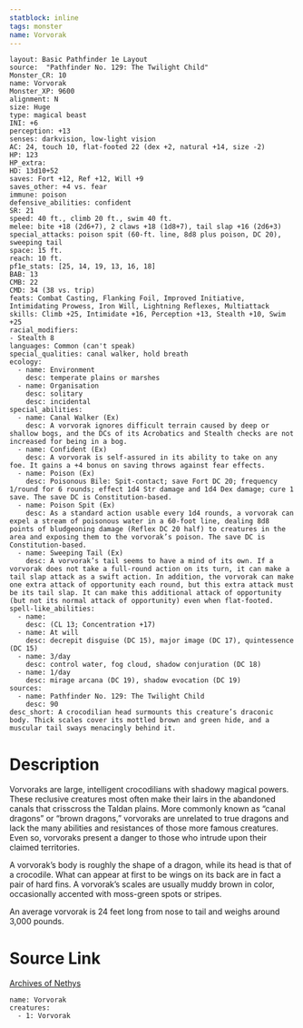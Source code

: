 ```yaml
---
statblock: inline
tags: monster
name: Vorvorak
---
```

```statblock
layout: Basic Pathfinder 1e Layout
source:  "Pathfinder No. 129: The Twilight Child"
Monster_CR: 10
name: Vorvorak
Monster_XP: 9600
alignment: N
size: Huge
type: magical beast
INI: +6
perception: +13
senses: darkvision, low-light vision
AC: 24, touch 10, flat-footed 22 (dex +2, natural +14, size -2)
HP: 123
HP_extra: 
HD: 13d10+52
saves: Fort +12, Ref +12, Will +9
saves_other: +4 vs. fear
immune: poison
defensive_abilities: confident
SR: 21
speed: 40 ft., climb 20 ft., swim 40 ft.
melee: bite +18 (2d6+7), 2 claws +18 (1d8+7), tail slap +16 (2d6+3)
special_attacks: poison spit (60-ft. line, 8d8 plus poison, DC 20), sweeping tail
space: 15 ft.
reach: 10 ft.
pf1e_stats: [25, 14, 19, 13, 16, 18]
BAB: 13
CMB: 22
CMD: 34 (38 vs. trip)
feats: Combat Casting, Flanking Foil, Improved Initiative, Intimidating Prowess, Iron Will, Lightning Reflexes, Multiattack
skills: Climb +25, Intimidate +16, Perception +13, Stealth +10, Swim +25
racial_modifiers:
- Stealth 8
languages: Common (can't speak)
special_qualities: canal walker, hold breath
ecology:
  - name: Environment
    desc: temperate plains or marshes
  - name: Organisation
    desc: solitary
    desc: incidental
special_abilities:
  - name: Canal Walker (Ex)
    desc: A vorvorak ignores difficult terrain caused by deep or shallow bogs, and the DCs of its Acrobatics and Stealth checks are not increased for being in a bog.
  - name: Confident (Ex)
    desc: A vorvorak is self-assured in its ability to take on any foe. It gains a +4 bonus on saving throws against fear effects.
  - name: Poison (Ex)
    desc: Poisonous Bile: Spit-contact; save Fort DC 20; frequency 1/round for 6 rounds; effect 1d4 Str damage and 1d4 Dex damage; cure 1 save. The save DC is Constitution-based.
  - name: Poison Spit (Ex)
    desc: As a standard action usable every 1d4 rounds, a vorvorak can expel a stream of poisonous water in a 60-foot line, dealing 8d8 points of bludgeoning damage (Reflex DC 20 half) to creatures in the area and exposing them to the vorvorak’s poison. The save DC is Constitution-based.
  - name: Sweeping Tail (Ex)
    desc: A vorvorak’s tail seems to have a mind of its own. If a vorvorak does not take a full-round action on its turn, it can make a tail slap attack as a swift action. In addition, the vorvorak can make one extra attack of opportunity each round, but this extra attack must be its tail slap. It can make this additional attack of opportunity (but not its normal attack of opportunity) even when flat-footed.
spell-like_abilities:
  - name:
    desc: (CL 13; Concentration +17)
  - name: At will
    desc: decrepit disguise (DC 15), major image (DC 17), quintessence (DC 15)
  - name: 3/day
    desc: control water, fog cloud, shadow conjuration (DC 18)
  - name: 1/day
    desc: mirage arcana (DC 19), shadow evocation (DC 19)
sources:
  - name: Pathfinder No. 129: The Twilight Child
    desc: 90
desc_short: A crocodilian head surmounts this creature’s draconic body. Thick scales cover its mottled brown and green hide, and a muscular tail sways menacingly behind it.
```
# Description
Vorvoraks are large, intelligent crocodilians with shadowy magical powers. These reclusive creatures most often make their lairs in the abandoned canals that crisscross the Taldan plains. More commonly known as “canal dragons” or “brown dragons,” vorvoraks are unrelated to true dragons and lack the many abilities and resistances of those more famous creatures. Even so, vorvoraks present a danger to those who intrude upon their claimed territories.

 A vorvorak’s body is roughly the shape of a dragon, while its head is that of a crocodile. What can appear at first to be wings on its back are in fact a pair of hard fins. A vorvorak’s scales are usually muddy brown in color, occasionally accented with moss-green spots or stripes.

 An average vorvorak is 24 feet long from nose to tail and weighs around 3,000 pounds.
# Source Link
[Archives of Nethys](https://aonprd.com/MonsterDisplay.aspx?ItemName=Vorvorak)
```encounter-table
name: Vorvorak
creatures:
  - 1: Vorvorak
```
